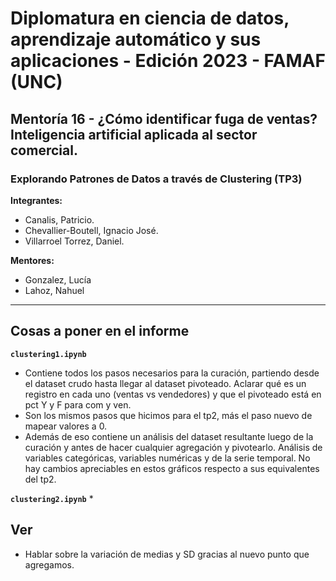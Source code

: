 # Diplomatura en ciencia de datos, aprendizaje automático y sus aplicaciones - Edición 2023 - FAMAF (UNC)

## Mentoría 16 - ¿Cómo identificar fuga de ventas? Inteligencia artificial aplicada al sector comercial.

### Explorando Patrones de Datos a través de Clustering (TP3)

**Integrantes:**
- Canalis, Patricio.
- Chevallier-Boutell, Ignacio José.
- Villarroel Torrez, Daniel.

**Mentores:**
- Gonzalez, Lucía
- Lahoz, Nahuel

---

## Cosas a poner en el informe

**`clustering1.ipynb`**
* Contiene todos los pasos necesarios para la curación, partiendo desde el dataset crudo hasta llegar al dataset pivoteado. Aclarar qué es un registro en cada uno (ventas vs vendedores) y que el pivoteado está en pct Y y F para com y ven.
* Son los mismos pasos que hicimos para el tp2, más el paso nuevo de mapear valores a 0.
* Además de eso contiene un análisis del dataset resultante luego de la curación y antes de hacer cualquier agregación y pivotearlo. Análisis de variables categóricas, variables numéricas y de la serie temporal. No hay cambios apreciables en estos gráficos respecto a sus equivalentes del tp2.

**`clustering2.ipynb`**
* 


## Ver

* Hablar sobre la variación de medias y SD gracias al nuevo punto que agregamos.